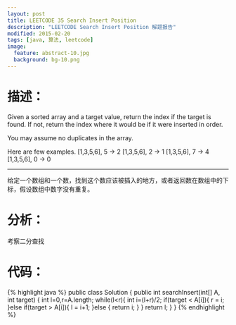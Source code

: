 ```yaml
---
layout: post
title: LEETCODE 35 Search Insert Position
description: "LEETCODE Search Insert Position 解题报告"
modified: 2015-02-20
tags: [java, 算法, leetcode]
image:
  feature: abstract-10.jpg
  background: bg-10.png
---
```


# 描述：
Given a sorted array and a target value, return the index if the target is found. If not, return the index where it would be if it were inserted in order.

You may assume no duplicates in the array.

<!--more-->

Here are few examples.
[1,3,5,6], 5 → 2
[1,3,5,6], 2 → 1
[1,3,5,6], 7 → 4
[1,3,5,6], 0 → 0

---

给定一个数组和一个数，找到这个数应该被插入的地方，或者返回数在数组中的下标，假设数组中数字没有重复。

# 分析：
考察二分查找

# 代码：
{% highlight java %}
public class Solution {
    public int searchInsert(int[] A, int target) {
        int l=0,r=A.length;
        while(l<r){
            int i=(l+r)/2;
            if(target < A[i]){
                r = i;
            }else if(target > A[i]){
                l = i+1;
            }else {
                return i;
            }
        }
        return l;
    }
}
{% endhighlight %}
